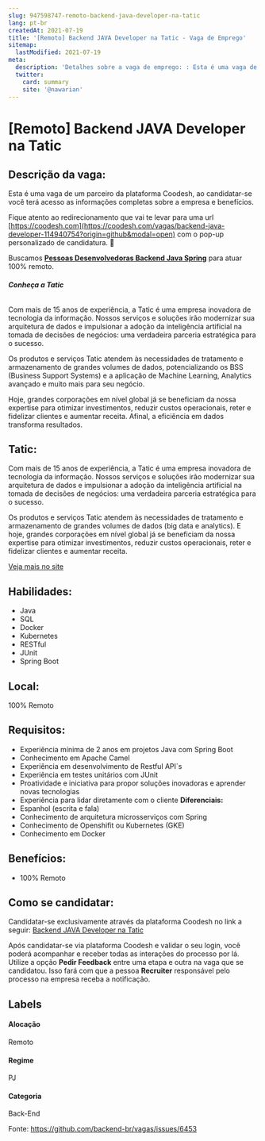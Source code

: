 ```yaml
---
slug: 947598747-remoto-backend-java-developer-na-tatic
lang: pt-br
createdAt: 2021-07-19
title: '[Remoto] Backend JAVA Developer na Tatic - Vaga de Emprego'
sitemap:
  lastModified: 2021-07-19
meta:
  description: 'Detalhes sobre a vaga de emprego: : Esta é uma vaga de um parceiro da plataforma Coodesh, ao candidatar-se você terá acesso as informações completas sobre a empresa e benefícios.  Fique atento ao redirecionamento que vai te levar para uma url [https://coodesh.com](https://coodesh.com/vagas/backend-java-developer-114940754?origin=github&modal=open) com o pop-up personalizado de candidatura. 👋 <p>Buscamos <strong><ins>Pessoas Desenvolvedoras Backend Java Spring</ins></strong> para atuar 100% remoto.&nbsp;</p> <p></p> <h6><strong>Conheça a Tatic</strong></h6> <p>Com mais de 15 anos de experiência, a Tatic é uma empresa inovadora de tecnologia da informação. Nossos serviços e soluções irão modernizar sua arquitetura de dados e impulsionar a adoção da inteligência artificial na tomada de decisões de negócios: uma verdadeira parceria estratégica para o sucesso.</p> <p>Os produtos e serviços Tatic atendem às necessidades de tratamento e armazenamento de grandes volumes de dados, potencializando os BSS (Business Support Systems) e a aplicação de Machine Learning, Analytics avançado e muito mais para seu negócio.</p> <p></p> <p>Hoje, grandes corporações em nível global já se beneficiam da nossa expertise para otimizar investimentos, reduzir custos operacionais, reter e fidelizar clientes e aumentar receita. Afinal, a eficiência em dados transforma resultados.</p>'
  twitter:
    card: summary
    site: '@nawarian'
---
```


# [Remoto] Backend JAVA Developer na Tatic

## Descrição da vaga: 
Esta é uma vaga de um parceiro da plataforma Coodesh, ao candidatar-se você terá acesso as informações completas sobre a empresa e benefícios.


Fique atento ao redirecionamento que vai te levar para uma url [https://coodesh.com](https://coodesh.com/vagas/backend-java-developer-114940754?origin=github&modal=open) com o pop-up personalizado de candidatura. 👋
<p>Buscamos <strong><ins>Pessoas Desenvolvedoras Backend Java Spring</ins></strong> para atuar 100% remoto.&nbsp;</p>
<p></p>
<h6><strong>Conheça a Tatic</strong></h6>
<p>Com mais de 15 anos de experiência, a Tatic é uma empresa inovadora de tecnologia da informação. Nossos serviços e soluções irão modernizar sua arquitetura de dados e impulsionar a adoção da inteligência artificial na tomada de decisões de negócios: uma verdadeira parceria estratégica para o sucesso.</p>
<p>Os produtos e serviços Tatic atendem às necessidades de tratamento e armazenamento de grandes volumes de dados, potencializando os BSS (Business Support Systems) e a aplicação de Machine Learning, Analytics avançado e muito mais para seu negócio.</p>
<p></p>
<p>Hoje, grandes corporações em nível global já se beneficiam da nossa expertise para otimizar investimentos, reduzir custos operacionais, reter e fidelizar clientes e aumentar receita. Afinal, a eficiência em dados transforma resultados.</p>

## Tatic: 
 <p>Com mais de 15 anos de experiência, a Tatic é uma empresa inovadora de tecnologia da informação. Nossos serviços e soluções irão modernizar sua arquitetura de dados e impulsionar a adoção da inteligência artificial na tomada de decisões de negócios: uma verdadeira parceria estratégica para o sucesso.</p>

<p>Os produtos e serviços Tatic atendem às necessidades de tratamento e armazenamento de grandes volumes de dados (big data e analytics). E hoje, grandes corporações em nível global já se beneficiam da nossa expertise para otimizar investimentos, reduzir custos operacionais, reter e fidelizar clientes e aumentar receita.</p><a href='https://coodesh.com/empresas/tatic'>Veja mais no site</a>

 ## Habilidades: 
 - Java 
- SQL 
- Docker 
- Kubernetes 
- RESTful 
- JUnit 
- Spring Boot
## Local: 
 100% Remoto
## Requisitos: 
 - Experiência mínima de 2 anos em projetos Java com Spring Boot 
- Conhecimento em Apache Camel 
- Experiência em desenvolvimento de Restful API`s 
- Experiência em testes unitários com JUnit 
- Proatividade e iniciativa para propor soluções inovadoras e aprender novas tecnologias 
- Experiência para lidar diretamente com o cliente
**Diferenciais:** 
 - Espanhol (escrita e fala) 
- Conhecimento de arquitetura microsserviços com Spring 
- Conhecimento de Openshifit ou Kubernetes (GKE) 
- Conhecimento em Docker
## Benefícios: 
 - 100% Remoto
## Como se candidatar:
Candidatar-se exclusivamente através da plataforma Coodesh no link a seguir: [Backend JAVA Developer na Tatic](https://coodesh.com/vagas/backend-java-developer-114940754?origin=github&modal=open)


Após candidatar-se via plataforma Coodesh e validar o seu login, você poderá acompanhar e receber todas as interações do processo por lá. Utilize a opção <b>Pedir Feedback</b> entre uma etapa e outra na vaga que se candidatou. Isso fará com que a pessoa <b>Recruiter</b> responsável pelo processo na empresa receba a notificação.
## Labels
#### Alocação
Remoto
#### Regime
PJ
#### Categoria
Back-End

Fonte: https://github.com/backend-br/vagas/issues/6453